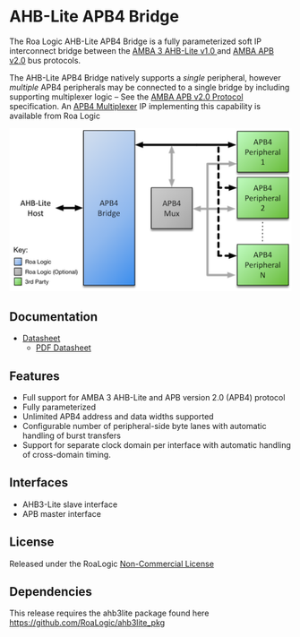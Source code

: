 # AHB-Lite APB4 Bridge

The Roa Logic AHB-Lite APB4 Bridge is a fully parameterized soft IP interconnect bridge between the [AMBA 3 AHB-Lite v1.0 ](http://infocenter.arm.com/help/index.jsp?topic=/com.arm.doc.ihi0024c/index.html) and [AMBA APB v2.0](http://infocenter.arm.com/help/topic/com.arm.doc.ihi0024c/index.html) bus protocols.

The AHB-Lite APB4 Bridge natively supports a *single* peripheral, however *multiple* APB4 peripherals may be connected to a single bridge by including supporting multiplexer logic – See the [AMBA APB v2.0 Protocol](http://infocenter.arm.com/help/topic/com.arm.doc.ihi0024c/index.html) specification. An [APB4 Multiplexer](https://roalogic.com/portfolio/apb4-multiplexer/) IP implementing this capability is available from Roa Logic

![apb4-bridge-sys](assets/img/apb4-bridge-sys.png)

## Documentation

- [Datasheet](DATASHEET.md)
  - [PDF Datasheet](docs/anb3lite_apb_bridge_datasheet.pdf)

## Features

- Full support for AMBA 3 AHB-Lite and APB version 2.0 (APB4) protocol
- Fully parameterized
- Unlimited APB4 address and data widths supported
- Configurable number of peripheral-side byte lanes with automatic handling of burst transfers
- Support for separate clock domain per interface with automatic handling of cross-domain timing.

## Interfaces
- AHB3-Lite slave interface
- APB master interface

## License

Released under the RoaLogic [Non-Commercial License](/LICENSE.md)

## Dependencies
This release requires the ahb3lite package found here https://github.com/RoaLogic/ahb3lite_pkg
